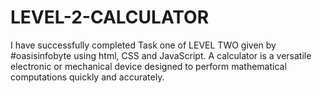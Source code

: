 # LEVEL-2-CALCULATOR
I have successfully completed Task one of LEVEL TWO given by #oasisinfobyte using html, CSS and JavaScript. A calculator is a versatile electronic or mechanical device designed to perform mathematical computations quickly and accurately.  
